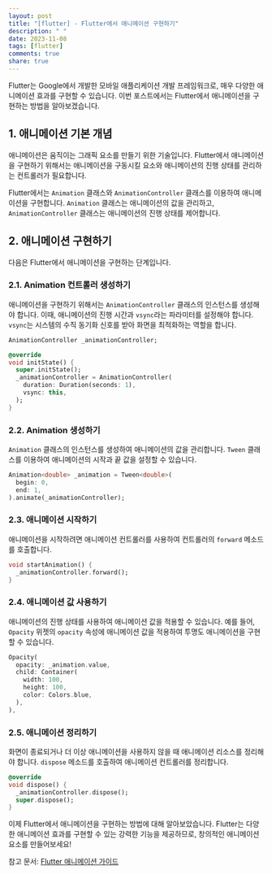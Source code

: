 ```yaml
---
layout: post
title: "[flutter] - Flutter에서 애니메이션 구현하기"
description: " "
date: 2023-11-08
tags: [flutter]
comments: true
share: true
---
```


Flutter는 Google에서 개발한 모바일 애플리케이션 개발 프레임워크로, 매우 다양한 애니메이션 효과를 구현할 수 있습니다. 이번 포스트에서는 Flutter에서 애니메이션을 구현하는 방법을 알아보겠습니다.

## 1. 애니메이션 기본 개념

애니메이션은 움직이는 그래픽 요소를 만들기 위한 기술입니다. Flutter에서 애니메이션을 구현하기 위해서는 애니메이션을 구동시킬 요소와 애니메이션의 진행 상태를 관리하는 컨트롤러가 필요합니다.

Flutter에서는 `Animation` 클래스와 `AnimationController` 클래스를 이용하여 애니메이션을 구현합니다. `Animation` 클래스는 애니메이션의 값을 관리하고, `AnimationController` 클래스는 애니메이션의 진행 상태를 제어합니다.

## 2. 애니메이션 구현하기

다음은 Flutter에서 애니메이션을 구현하는 단계입니다.

### 2.1. Animation 컨트롤러 생성하기

애니메이션을 구현하기 위해서는 `AnimationController` 클래스의 인스턴스를 생성해야 합니다. 이때, 애니메이션의 진행 시간과 `vsync`라는 파라미터를 설정해야 합니다. `vsync`는 시스템의 수직 동기화 신호를 받아 화면을 최적화하는 역할을 합니다.

```dart
AnimationController _animationController;

@override
void initState() {
  super.initState();
  _animationController = AnimationController(
    duration: Duration(seconds: 1),
    vsync: this,
  );
}
```

### 2.2. Animation 생성하기

`Animation` 클래스의 인스턴스를 생성하여 애니메이션의 값을 관리합니다. `Tween` 클래스를 이용하여 애니메이션의 시작과 끝 값을 설정할 수 있습니다.

```dart
Animation<double> _animation = Tween<double>(
  begin: 0,
  end: 1,
).animate(_animationController);
```

### 2.3. 애니메이션 시작하기

애니메이션을 시작하려면 애니메이션 컨트롤러를 사용하여 컨트롤러의 `forward` 메소드를 호출합니다.

```dart
void startAnimation() {
  _animationController.forward();
}
```

### 2.4. 애니메이션 값 사용하기

애니메이션의 진행 상태를 사용하여 애니메이션 값을 적용할 수 있습니다. 예를 들어, `Opacity` 위젯의 `opacity` 속성에 애니메이션 값을 적용하여 투명도 애니메이션을 구현할 수 있습니다.

```dart
Opacity(
  opacity: _animation.value,
  child: Container(
    width: 100,
    height: 100,
    color: Colors.blue,
  ),
),
```

### 2.5. 애니메이션 정리하기

화면이 종료되거나 더 이상 애니메이션을 사용하지 않을 때 애니메이션 리소스를 정리해야 합니다. `dispose` 메소드를 호출하여 애니메이션 컨트롤러를 정리합니다.

```dart
@override
void dispose() {
  _animationController.dispose();
  super.dispose();
}
```

이제 Flutter에서 애니메이션을 구현하는 방법에 대해 알아보았습니다. Flutter는 다양한 애니메이션 효과를 구현할 수 있는 강력한 기능을 제공하므로, 창의적인 애니메이션 요소를 만들어보세요!

참고 문서: [Flutter 애니메이션 가이드](https://flutter.dev/docs/development/ui/animations)